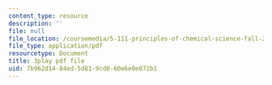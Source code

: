 ```yaml
---
content_type: resource
description: ''
file: null
file_location: /coursemedia/5-111-principles-of-chemical-science-fall-2008/7b962d1484ed5d819cd060e6e0e072b1_l6Bf5ktvM_g.pdf
file_type: application/pdf
resourcetype: Document
title: 3play pdf file
uid: 7b962d14-84ed-5d81-9cd0-60e6e0e072b1
---
```

